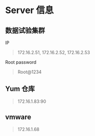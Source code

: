 # Server 信息

## 数据试验集群

IP

> 172.16.2.51, 172.16.2.52, 172.16.2.53

Root password

> Root@1234

## Yum 仓库

> 172.16.1.83:90

## vmware 

> 172.16.1.68
